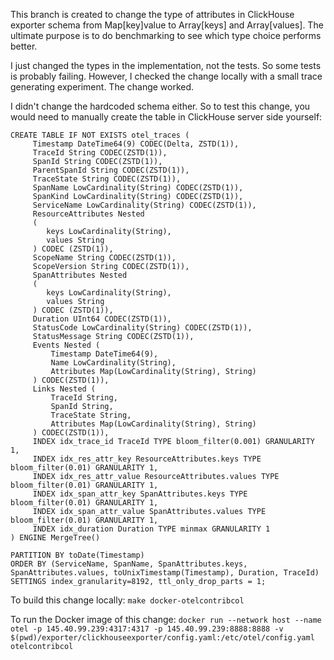 This branch is created to change the type of attributes in ClickHouse exporter schema from Map[key]value to Array[keys] and Array[values]. The ultimate purpose is to do benchmarking to see which type choice performs better.

I just changed the types in the implementation, not the tests. So some tests is probably failing. However, I checked the change locally with a small trace generating experiment. The change worked.

I didn't change the hardcoded schema either. So to test this change, you would need to manually create the table in ClickHouse server side yourself:
```
CREATE TABLE IF NOT EXISTS otel_traces (
     Timestamp DateTime64(9) CODEC(Delta, ZSTD(1)),
     TraceId String CODEC(ZSTD(1)),
     SpanId String CODEC(ZSTD(1)),
     ParentSpanId String CODEC(ZSTD(1)),
     TraceState String CODEC(ZSTD(1)),
     SpanName LowCardinality(String) CODEC(ZSTD(1)),
     SpanKind LowCardinality(String) CODEC(ZSTD(1)),
     ServiceName LowCardinality(String) CODEC(ZSTD(1)),
     ResourceAttributes Nested
     (
        keys LowCardinality(String),
        values String
     ) CODEC (ZSTD(1)),
     ScopeName String CODEC(ZSTD(1)),
     ScopeVersion String CODEC(ZSTD(1)),
     SpanAttributes Nested
     (
        keys LowCardinality(String),
        values String
     ) CODEC (ZSTD(1)),
     Duration UInt64 CODEC(ZSTD(1)),
     StatusCode LowCardinality(String) CODEC(ZSTD(1)),
     StatusMessage String CODEC(ZSTD(1)),
     Events Nested (
         Timestamp DateTime64(9),
         Name LowCardinality(String),
         Attributes Map(LowCardinality(String), String)
     ) CODEC(ZSTD(1)),
     Links Nested (
         TraceId String,
         SpanId String,
         TraceState String,
         Attributes Map(LowCardinality(String), String)
     ) CODEC(ZSTD(1)),
     INDEX idx_trace_id TraceId TYPE bloom_filter(0.001) GRANULARITY 1,
     INDEX idx_res_attr_key ResourceAttributes.keys TYPE bloom_filter(0.01) GRANULARITY 1,
     INDEX idx_res_attr_value ResourceAttributes.values TYPE bloom_filter(0.01) GRANULARITY 1,
     INDEX idx_span_attr_key SpanAttributes.keys TYPE bloom_filter(0.01) GRANULARITY 1,
     INDEX idx_span_attr_value SpanAttributes.values TYPE bloom_filter(0.01) GRANULARITY 1,
     INDEX idx_duration Duration TYPE minmax GRANULARITY 1
) ENGINE MergeTree()

PARTITION BY toDate(Timestamp)
ORDER BY (ServiceName, SpanName, SpanAttributes.keys, SpanAttributes.values, toUnixTimestamp(Timestamp), Duration, TraceId)
SETTINGS index_granularity=8192, ttl_only_drop_parts = 1;
```

To build this change locally:
`make docker-otelcontribcol`

To run the Docker image of this change:
`docker run --network host --name otel -p 145.40.99.239:4317:4317 -p 145.40.99.239:8888:8888 -v $(pwd)/exporter/clickhouseexporter/config.yaml:/etc/otel/config.yaml otelcontribcol`
